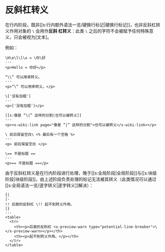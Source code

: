 # 反斜杠转义

在行内阶段，既非[[s:行内额外语法一览/硬换行标记|硬换行标记]]，也非反斜杠转义作用对象的 `\` 会用作**反斜<wbr />
杠转义**：此类 `\` 之后的字符不会被赋予任何特殊意义，只会被视为[文本]。

例如：

```example
\H\e\l\l\o = \你\好
···
<p>Hello = 你好</p>
```

```example
“\\” 可以用来转义。
···
<p>“\” 可以用来转义。</p>
```

```example
\['没有加粗']
···
<p>['没有加粗']</p>
```

```example
[[s:像是 “\|” 这样的分割|也可以被转义]]
···
<p><x-wiki-link page="像是 “|” 这样的分割">也可以被转义</x-wiki-link></p>
```

```example
\ 前后保留空白\ <% 最后有一个空格 %>
···
<p> 前后保留空白 </p>
```

```example
\== 不是标题 ==
···
<p>== 不是标题 ==</p>
```

由于反斜杠转义是在行内阶段进行处理，晚于[[s:全局阶段|全局阶段]]与[[s:块级阶段|块级阶段]]，由上<wbr />
述阶段负责处理的标记无法被其转义（此类情况可以通过[[s:全局语法一览/逐字转义|逐字转义]]解决）：

```example
{|
|-
!! 后面的反斜杠 \!! 起不到转义作用。
|}
···
<table>
  <tr>
    <th><p>后面的反斜杠 <x-preview-warn type="potential-line-breaker">\</x-preview-warn></p></th>
    <th><p>起不到转义作用。</p></th>
  </tr>
</table>
```
